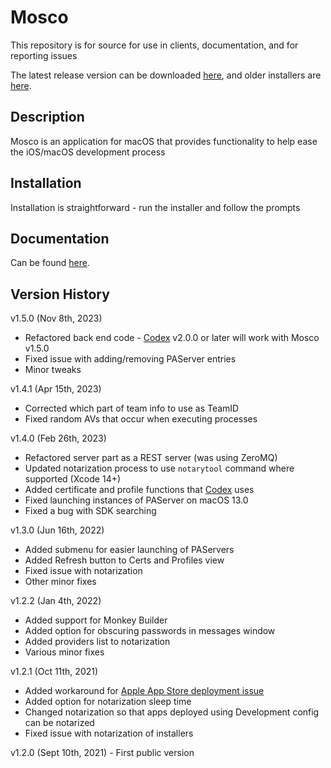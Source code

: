 # Mosco

This repository is for source for use in clients, documentation, and for reporting issues

The latest release version can be downloaded [here](https://www.delphiworlds.com/mosco/latest), and older installers are [here](https://www.delphiworlds.com/mosco/older).

## Description

Mosco is an application for macOS that provides functionality to help ease the iOS/macOS development process

## Installation

Installation is straightforward - run the installer and follow the prompts

## Documentation

Can be found [here](Docs/Readme.md).

## Version History

v1.5.0 (Nov 8th, 2023)

* Refactored back end code - [Codex](https://github.com/DelphiWorlds/Codex) v2.0.0 or later will work with Mosco v1.5.0
* Fixed issue with adding/removing PAServer entries
* Minor tweaks 

v1.4.1 (Apr 15th, 2023)

* Corrected which part of team info to use as TeamID 
* Fixed random AVs that occur when executing processes

v1.4.0 (Feb 26th, 2023)

* Refactored server part as a REST server (was using ZeroMQ)
* Updated notarization process to use `notarytool` command where supported (Xcode 14+)
* Added certificate and profile functions that [Codex](https://github.com/DelphiWorlds/Codex) uses
* Fixed launching instances of PAServer on macOS 13.0
* Fixed a bug with SDK searching

v1.3.0 (Jun 16th, 2022)

* Added submenu for easier launching of PAServers
* Added Refresh button to Certs and Profiles view
* Fixed issue with notarization
* Other minor fixes

v1.2.2 (Jan 4th, 2022)

* Added support for Monkey Builder
* Added option for obscuring passwords in messages window
* Added providers list to notarization 
* Various minor fixes

v1.2.1 (Oct 11th, 2021)

* Added workaround for [Apple App Store deployment issue](https://quality.embarcadero.com/browse/RSP-35701)
* Added option for notarization sleep time
* Changed notarization so that apps deployed using Development config can be notarized
* Fixed issue with notarization of installers

v1.2.0 (Sept 10th, 2021) - First public version











